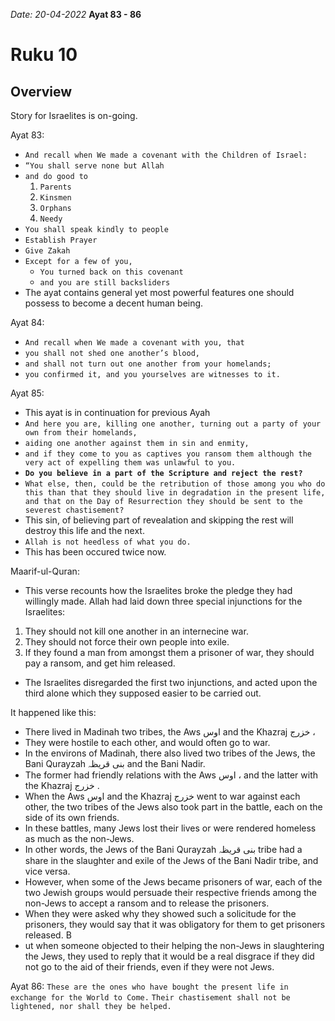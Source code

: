 *Date: 20-04-2022*
**Ayat 83 - 86**
# Ruku 10

## Overview
Story for Israelites is on-going.


Ayat 83:
- `And recall when We made a covenant with the Children of Israel:`
- `“You shall serve none but Allah`
- ```and do good to```
  1. ```Parents```
  2. ```Kinsmen```
  3. ```Orphans```
  4. ```Needy```
- `You shall speak kindly to people`
- `Establish Prayer`
- `Give Zakah`
- `Except for a few of you,`
  - `You turned back on this covenant`
  - `and you are still backsliders`
- The ayat contains general yet most powerful features one should possess to become a decent human being.

Ayat 84:
- `And recall when We made a covenant with you, that `
- `you shall not shed one another’s blood,`
- `and shall not turn out one another from your homelands;`
- `you confirmed it, and you yourselves are witnesses to it.`


Ayat 85:
- This ayat is in continuation for previous Ayah
- `And here you are, killing one another, turning out a party of your own from their homelands,`
- `aiding one another against them in sin and enmity,`
- `and if they come to you as captives you ransom them although the very act of expelling them was unlawful to you.`
- **```Do you believe in a part of the Scripture and reject the rest?```**
- `What else, then, could be the retribution of those among you who do this than that they should live in degradation in the present life, and that on the Day of Resurrection they should be sent to the severest chastisement?`
- This sin, of believing part of revealation and skipping the rest will destroy this life and the next.
- `Allah is not heedless of what you do.` 
- This has been occured twice now.

Maarif-ul-Quran:
- This verse recounts how the Israelites broke the pledge they had willingly made. Allah had laid down three special injunctions for the Israelites: 
1.  They should not kill one another in an internecine war. 
2. They should not force their own people into exile. 
3. If they found a man from amongst them a prisoner of war, they should pay a ransom, and get him released. 
- The Israelites disregarded the first two injunctions, and acted upon the third alone which they supposed easier to be carried out.

It happened like this:
- There lived in Madinah two tribes, the Aws اوس and the Khazraj خزرج ، 
- They were hostile to each other, and would often go to war.
-  In the environs of Madinah, there also lived two tribes of the Jews, the Bani Qurayzah بنی قریظہ and the Bani Nadir. 
-  The former had friendly relations with the Aws اوس ، and the latter with the Khazraj خزرج . 
-  When the Aws اوس and the Khazraj خزرج went to war against each other, the two tribes of the Jews also took part in the battle, each on the side of its own friends. 
-  In these battles, many Jews lost their lives or were rendered homeless as much as the non-Jews. 
-  In other words, the Jews of the Bani Qurayzah بنی قریظہ tribe had a share in the slaughter and exile of the Jews of the Bani Nadir tribe, and vice versa. 
-  However, when some of the Jews became prisoners of war, each of the two Jewish groups would persuade their respective friends among the non-Jews to accept a ransom and to release the prisoners. 
-  When they were asked why they showed such a solicitude for the prisoners, they would say that it was obligatory for them to get prisoners released. B
-  ut when someone objected to their helping the non-Jews in slaughtering the Jews, they used to reply that it would be a real disgrace if they did not go to the aid of their friends, even if they were not Jews.


Ayat 86:
`These are the ones who have bought the present life in exchange for the World to Come.`
`Their chastisement shall not be lightened, nor shall they be helped.`